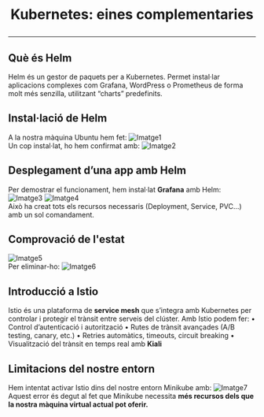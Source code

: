 # <p align="center">  Kubernetes: eines complementaries </p>
------------
## Què és Helm
Helm és un gestor de paquets per a Kubernetes. Permet instal·lar aplicacions complexes com Grafana, WordPress o Prometheus de forma molt més senzilla, utilitzant “charts” predefinits.
## Instal·lació de Helm
A la nostra màquina Ubuntu hem fet:
![Imatge1](Imatges/1.png)
<br>
Un cop instal·lat, ho hem confirmat amb:
![Imatge2](Imatges/2.png)
<br>
## Desplegament d’una app amb Helm
Per demostrar el funcionament, hem instal·lat **Grafana** amb Helm:
![Imatge3](Imatges/3.png)
![Imatge4](Imatges/4.png)
<br>
Això ha creat tots els recursos necessaris (Deployment, Service, PVC...) amb un sol comandament.
## Comprovació de l'estat
![Imatge5](Imatges/5.png)
<br>
Per eliminar-ho:
![Imatge6](Imatges/6.png)
<br>
## Introducció a Istio
Istio és una plataforma de **service mesh** que s’integra amb Kubernetes per controlar i protegir el trànsit entre serveis del clúster. Amb Istio podem fer:
•	Control d’autenticació i autorització
•	Rutes de trànsit avançades (A/B testing, canary, etc.)
•	Retries automàtics, timeouts, circuit breaking
•	Visualització del trànsit en temps real amb **Kiali**

## Limitacions del nostre entorn
Hem intentat activar Istio dins del nostre entorn Minikube amb:
![Imatge7](Imatges/7.png)
<br>
Aquest error és degut al fet que Minikube necessita **més recursos dels que la nostra màquina virtual actual pot oferir.**

